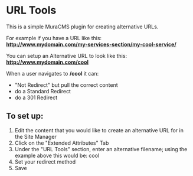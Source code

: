 URL Tools
=========

This is a simple MuraCMS plugin for creating alternative URLs.

For example if you have a URL like this:  
**http://www.mydomain.com/my-services-section/my-cool-service/**

You can setup an Alternative URL to look like this:  
**http://www.mydomain.com/cool**

When a user navigates to **/cool** it can:

* "Not Redirect" but pull the correct content
* do a Standard Redirect
* do a 301 Redirect

To set up:
----------

1. Edit the content that you would like to create an alternative URL for in the Site Manager
2. Click on the "Extended Attributes" Tab
3. Under the "URL Tools" section, enter an alternative filename; using the example above this would be: cool
4. Set your redirect method
5. Save